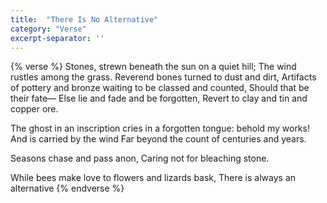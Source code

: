 ```yaml
---
title:  "There Is No Alternative"
category: "Verse"
excerpt-separator: ''
---
```

{% verse %}
Stones, strewn beneath the sun on a quiet hill;
The wind rustles among the grass.
Reverend bones turned to dust and dirt,
Artifacts of pottery and bronze waiting to be classed and counted,
Should that be their fate—
Else lie and fade and be forgotten,
Revert to clay and tin and copper ore.<!--more-->

The ghost in an inscription cries in a forgotten tongue: behold my works!
And is carried by the wind
Far beyond the count of centuries and years.

Seasons chase and pass anon,
Caring not for bleaching stone.

While bees make love to flowers and lizards bask,
There is always an alternative
{% endverse %}
